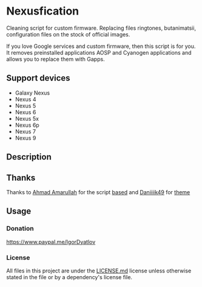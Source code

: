 # Nexusfication
Cleaning script for custom firmware. Replacing files ringtones, butanimatsii, configuration files on the stock of official images.

If you love Google services and custom firmware, then this script is for you. It removes preinstalled applications AOSP and Cyanogen applications and allows you to replace them with Gapps.


## Support devices
- Galaxy Nexus
- Nexus 4
- Nexus 5
- Nexus 6
- Nexus 5x
- Nexus 6p
- Nexus 7
- Nexus 9

## Description

## Thanks
Thanks to [Ahmad Amarullah](https://github.com/amarullz) for the script [based](https://github.com/amarullz/AROMA-Installer) and [Daniiiik49](http://forum.xda-developers.com/member.php?u=5570742) for [theme](http://forum.xda-developers.com/android/themes/theme-material-theme-aroma-installer-t2902221)

## Usage

### Donation
https://www.paypal.me/IgorDyatlov

### License
All files in this project are under the [LICENSE.md](LICENSE.md) license unless otherwise stated in the file or by a dependency's license file.
